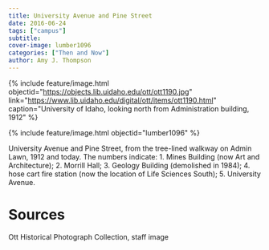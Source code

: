 ```yaml
---
title: University Avenue and Pine Street
date: 2016-06-24
tags: ["campus"]
subtitle: 
cover-image: lumber1096
categories: ["Then and Now"]
author: Amy J. Thompson
---
```


{% include feature/image.html objectid="https://objects.lib.uidaho.edu/ott/ott1190.jpg" link="https://www.lib.uidaho.edu/digital/ott/items/ott1190.html" caption="University of Idaho, looking north from Administration building, 1912" %}

{% include feature/image.html objectid="lumber1096" %}

University Avenue and Pine Street, from the tree-lined walkway on Admin Lawn, 1912 and today.  The numbers indicate: 1. Mines Building (now Art and Architecture); 2. Morrill Hall; 3. Geology Building (demolished in 1984); 4. hose cart fire station (now the location of Life Sciences South); 5. University Avenue.

# Sources

Ott Historical Photograph Collection, staff image